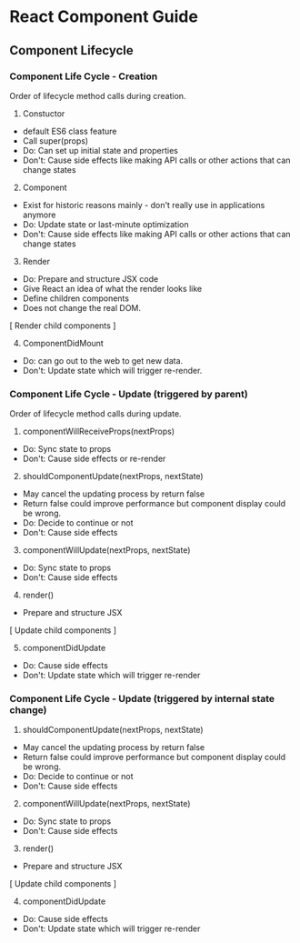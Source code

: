 # React Component Guide

## Component Lifecycle

### Component Life Cycle - Creation

Order of lifecycle method calls during creation.

1. Constuctor

- default ES6 class feature
- Call super(props)
- Do: Can set up initial state and properties
- Don't: Cause side effects like making API calls or other actions that can change states

2. Component

- Exist for historic reasons mainly - don't really use in applications anymore
- Do: Update state or last-minute optimization
- Don't: Cause side effects like making API calls or other actions that can change states

3. Render

- Do: Prepare and structure JSX code
- Give React an idea of what the render looks like
- Define children components
- Does not change the real DOM.

[ Render child components ]

4. ComponentDidMount

- Do: can go out to the web to get new data.
- Don't: Update state which will trigger re-render.

### Component Life Cycle - Update (triggered by parent)

Order of lifecycle method calls during update.

1. componentWillReceiveProps(nextProps)

- Do: Sync state to props
- Don't: Cause side effects or re-render

2. shouldComponentUpdate(nextProps, nextState)

- May cancel the updating process by return false
- Return false could improve performance but component display could be wrong.
- Do: Decide to continue or not
- Don't: Cause side effects

3. componentWillUpdate(nextProps, nextState)

- Do: Sync state to props
- Don't: Cause side effects

4. render()

- Prepare and structure JSX

[ Update child components ]

5. componentDidUpdate

- Do: Cause side effects
- Don't: Update state which will trigger re-render

### Component Life Cycle - Update (triggered by internal state change)

1. shouldComponentUpdate(nextProps, nextState)

- May cancel the updating process by return false
- Return false could improve performance but component display could be wrong.
- Do: Decide to continue or not
- Don't: Cause side effects

2. componentWillUpdate(nextProps, nextState)

- Do: Sync state to props
- Don't: Cause side effects

3. render()

- Prepare and structure JSX

[ Update child components ]

4. componentDidUpdate

- Do: Cause side effects
- Don't: Update state which will trigger re-render
